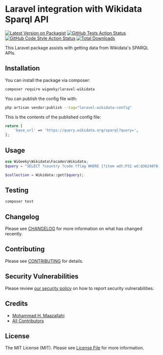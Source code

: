 # Laravel integration with Wikidata Sparql API

[![Latest Version on Packagist](https://img.shields.io/packagist/v/wigeeky/laravel-wikidata.svg?style=flat-square)](https://packagist.org/packages/wigeeky/laravel-wikidata)
[![GitHub Tests Action Status](https://img.shields.io/github/workflow/status/wigeeky/laravel-wikidata/run-tests?label=tests)](https://github.com/wigeeky/laravel-wikidata/actions?query=workflow%3Arun-tests+branch%3Amain)
[![GitHub Code Style Action Status](https://img.shields.io/github/workflow/status/wigeeky/laravel-wikidata/Fix%20PHP%20code%20style%20issues?label=code%20style)](https://github.com/wigeeky/laravel-wikidata/actions?query=workflow%3A"Fix+PHP+code+style+issues"+branch%3Amain)
[![Total Downloads](https://img.shields.io/packagist/dt/wigeeky/laravel-wikidata.svg?style=flat-square)](https://packagist.org/packages/wigeeky/laravel-wikidata)

This Laravel package assists with getting data from Wikidata's SPARQL APIs. 

## Installation

You can install the package via composer:

```bash
composer require wigeeky/laravel-wikidata
```

You can publish the config file with:

```bash
php artisan vendor:publish --tag="laravel-wikidata-config"
```

This is the contents of the published config file:

```php
return [
    'base_url' => 'https://query.wikidata.org/sparql?query=',
];
```

## Usage

```php
use WiGeeky\Wikidata\Facades\Wikidata;
$query = "SELECT ?country ?code ?flag WHERE {?item wdt:P31 wd:Q3624078 . ?item wdt:P474 ?code . ?item wdt:P297 ?country .  ?item wdt:P41 ?flag}";

$collection = Wikidata::get($query);
```

## Testing

```bash
composer test
```

## Changelog

Please see [CHANGELOG](CHANGELOG.md) for more information on what has changed recently.

## Contributing

Please see [CONTRIBUTING](CONTRIBUTING.md) for details.

## Security Vulnerabilities

Please review [our security policy](../../security/policy) on how to report security vulnerabilities.

## Credits

- [Mohammad H. Maazallahi](https://github.com/WiGeeky)
- [All Contributors](../../contributors)

## License

The MIT License (MIT). Please see [License File](LICENSE.md) for more information.
